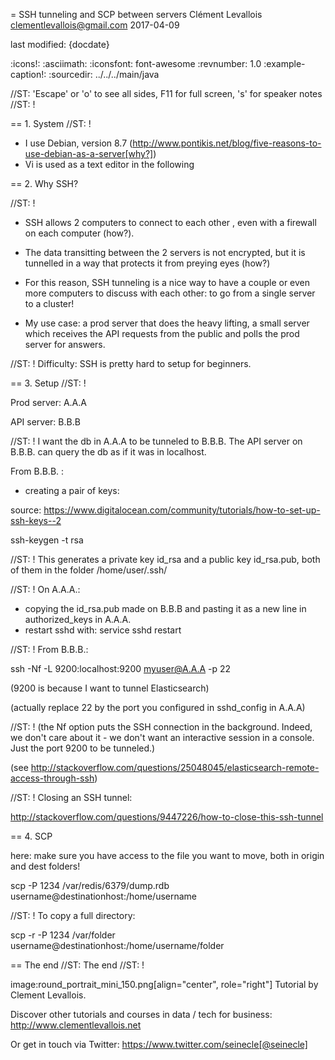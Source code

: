 = SSH tunneling and SCP between servers
Clément Levallois <clementlevallois@gmail.com>
2017-04-09

last modified: {docdate}

:icons!:
:asciimath:
:iconsfont:   font-awesome
:revnumber: 1.0
:example-caption!:
:sourcedir: ../../../main/java

//ST: 'Escape' or 'o' to see all sides, F11 for full screen, 's' for speaker notes
//ST: !

== 1. System
//ST: !

- I use Debian, version 8.7 (http://www.pontikis.net/blog/five-reasons-to-use-debian-as-a-server[why?])
- Vi is used as a text editor in the following


== 2. Why SSH?

//ST: !
- SSH allows 2 computers to connect to each other , even with a firewall on each computer (how?).
- The data transitting between the 2 servers is not encrypted, but it is tunnelled in a way that protects it from preying eyes (how?)
- For this reason, SSH tunneling is a nice way to have a couple or even more computers to discuss with each other: to go from a single server to a cluster!

- My use case: a prod server that does the heavy lifting, a small server which receives the API requests from the public and polls the prod server for answers.


//ST: !
Difficulty: SSH is pretty hard to setup for beginners.

== 3. Setup
//ST: !

Prod server: A.A.A

API server: B.B.B

//ST: !
I want the db in A.A.A to be tunneled to B.B.B. The API server on B.B.B. can query the db as if it was in localhost.

From B.B.B. :

- creating a pair of keys:

source: https://www.digitalocean.com/community/tutorials/how-to-set-up-ssh-keys--2

 ssh-keygen -t rsa

//ST: !
This generates a private key id_rsa and a public key id_rsa.pub, both of them in the folder /home/user/.ssh/


//ST: !
On A.A.A.:

- copying the id_rsa.pub made on B.B.B and pasting it as a new line in authorized_keys in A.A.A.
- restart sshd with: service sshd restart

//ST: !
From B.B.B.:

 ssh -Nf -L 9200:localhost:9200 myuser@A.A.A -p 22

(9200 is because I want to tunnel Elasticsearch)

(actually replace 22 by the port you configured in sshd_config in A.A.A)

//ST: !
(the Nf option puts the SSH connection in the background. Indeed, we don't care about it - we don't want an interactive session in a console. Just the port 9200 to be tunneled.)

(see http://stackoverflow.com/questions/25048045/elasticsearch-remote-access-through-ssh)

//ST: !
Closing an SSH tunnel:

http://stackoverflow.com/questions/9447226/how-to-close-this-ssh-tunnel

== 4. SCP

here: make sure you have access to the file you want to move, both in origin and dest folders!

scp -P 1234 /var/redis/6379/dump.rdb username@destinationhost:/home/username

//ST: !
To copy a full directory:

scp -r -P 1234 /var/folder username@destinationhost:/home/username/folder

== The end
//ST: The end
//ST: !

image:round_portrait_mini_150.png[align="center", role="right"]
Tutorial by Clement Levallois.

Discover other tutorials and courses in data / tech for business: http://www.clementlevallois.net

Or get in touch via Twitter: https://www.twitter.com/seinecle[@seinecle]
